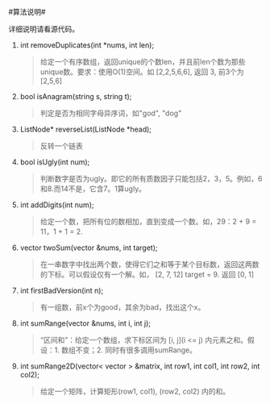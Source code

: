#算法说明#

详细说明请看源代码。

1. int removeDuplicates(int *nums, int len);

	> 给定一个有序数组，返回unique的个数len，并且前len个数为那些unique数。要求：使用O(1)空间。如 [2,2,5,6,6], 返回 3, 前3个为 [2,5,6]

2. bool isAnagram(string s, string t);

	> 判定是否为相同字母异序词，如"god", "dog"

3. ListNode\* reverseList(ListNode \*head);

	> 反转一个链表

4. bool isUgly(int num);

	> 判断数字是否为ugly。即它的所有质数因子只能包括2，3，5。例如，6和8.而14不是，它含7。1算ugly。

5. int addDigits(int num);

	> 给定一个数，把所有位的数相加，直到变成一个数。如，29：2 + 9 = 11，1 + 1 = 2.

6. vector<int> twoSum(vector<int> &nums, int target);

	> 在一串数字中找出两个数，使得它们之和等于某个目标数，返回这两数的下标。可以假设仅有一个解。如， [2, 7, 12] target = 9. 返回 [0, 1]

7. int firstBadVersion(int n);

	> 有一组数，前x个为good，其余为bad，找出这个x。

8. int sumRange(vector<int> &nums, int i, int j);

	> “区间和”：给定一个数组，求下标区间为 [i, j](i <= j) 内元素之和。假设：1. 数组不变；2. 同时有很多调用sumRange。

9. int sumRange2D(vector< vector<int> > &matrix, int row1, int col1, int row2, int col2);

	> 给定一个矩阵，计算矩形(row1, col1), (row2, col2) 内的和。
